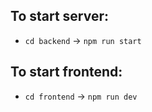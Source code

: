 ## To start server:

- `cd backend` -> `npm run start`

## To start frontend:

- `cd frontend` -> `npm run dev`
